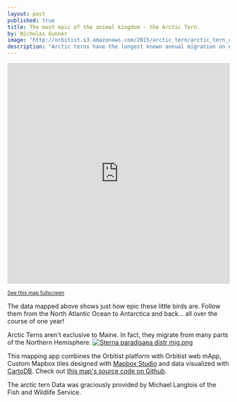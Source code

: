 ```yaml
---
layout: post
published: true
title: The most epic of the animal kingdom - the Arctic Tern.
by: Nicholas Gunner
image: "http://orbitist.s3.amazonaws.com/2015/arctic_tern/arctic_tern_cover_image.jpg"
description: "Arctic terns have the longest known annual migration on earth!"
---
```

<iframe width="100%" height="500px" src="http://orbitist.s3.amazonaws.com/2015/arctic_tern/site/index.html" frameborder="0" allowfullscreen></iframe>

<small>[See this map fullscreen](http://orbitist.s3.amazonaws.com/2015/arctic_tern/site/index.html)</small>

The data mapped above shows just how epic these little birds are. Follow them from the North Atlantic Ocean to Antarctica and back... all over the course of one year!

Arctic Terns aren't exclusive to Maine. In fact, they migrate from many parts of the Northern Hemisphere.
<a href="http://commons.wikimedia.org/wiki/File:Sterna_paradisaea_distr_mig.png#mediaviewer/File:Sterna_paradisaea_distr_mig.png"><img src="http://upload.wikimedia.org/wikipedia/commons/thumb/c/c7/Sterna_paradisaea_distr_mig.png/1200px-Sterna_paradisaea_distr_mig.png" alt="Sterna paradisaea distr mig.png" class="img-responsive"></a>

This mapping app combines the Orbitist platform with Orbitist web mApp, Custom Mapbox tiles designed with [Mapbox Studio](https://www.mapbox.com/mapbox-studio/#darwin) and data visualized with [CartoDB](http://cartodb.com). Check out [this map's source code on Github](https://github.com/Orbitist/mApp-web).

The arctic tern Data was graciously provided by Michael Langlois of the Fish and Wildlife Service.